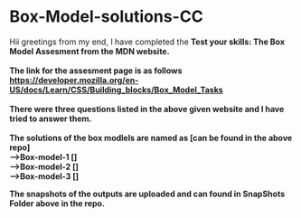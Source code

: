 # Box-Model-solutions-CC

Hii greetings from my end, I have completed the <b>Test your skills: The Box Model<b> Assesment from the MDN website.
 \
 \
The link for the assesment page is as follows\
https://developer.mozilla.org/en-US/docs/Learn/CSS/Building_blocks/Box_Model_Tasks
 \
 \
 There were three questions listed in the above given website and I have tried to answer them.
 \
 \
 The solutions of the box modlels are named as [can be found in the above repo]
 \
 -->Box-model-1 []
 \
 -->Box-model-2 []
 \
 -->Box-model-3 []
 
The snapshots of the outputs are uploaded and can found in <b> SnapShots <b> Folder above in the repo.
   
 
